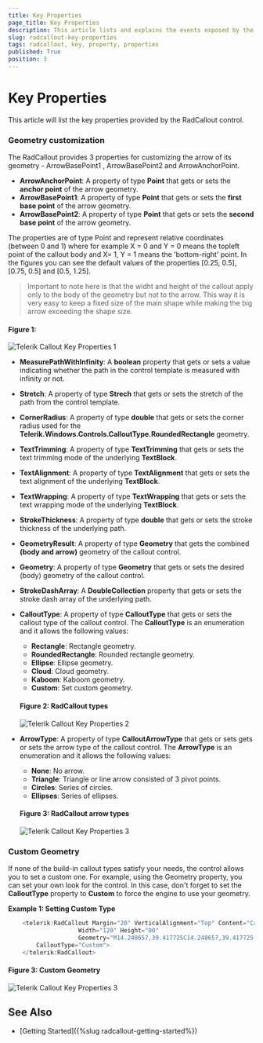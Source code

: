 ```yaml
---
title: Key Properties
page_title: Key Properties
description: This article lists and explains the events exposed by the RadCallout control.
slug: radcallout-key-properties
tags: radcallout, key, property, properties
published: True
position: 3
---
```


# Key Properties

This article will list the key properties provided by the RadCallout control.

### __Geometry customization__

The RadCallout provides 3 properties for customizing the arrow of its geometry - ArrowBasePoint1 , ArrowBasePoint2 and ArrowAnchorPoint.

* __ArrowAnchorPoint__: A property of type __Point__ that gets or sets the __anchor point__ of the arrow geometry. 
* __ArrowBasePoint1__: A property of type __Point__ that gets or sets the __first base point__ of the arrow geometry.
* __ArrowBasePoint2__: A property of type __Point__ that gets or sets the __second base point__ of the arrow geometry.

The properties are of type Point and represent relative coordinates (between 0 and 1) where for example 
X = 0 and Y = 0 means the topleft point of the callout body and X= 1, Y = 1 means the 'bottom-right'
point. In the figures you can see the default values of the properties [0.25, 0.5], [0.75, 0.5] and [0.5, 1.25].

> Important to note here is that the widht and height of the callout apply only to the body of the geometry 
but not to the arrow. This way it is very easy to keep a fixed size of the main shape while making the big arrow exceeding the shape size.

#### Figure 1: 
![Telerik Callout Key Properties 1](images/radcallout-key-properties_3.png)

* __MeasurePathWithInfinity__: A __boolean__ property that gets or sets a value indicating whether the path in the control template is measured with infinity or not.

* __Stretch__: A property of type __Strech__ that gets or sets the stretch of the path from the control template.

* __CornerRadius__: A property of type __double__ that gets or sets the corner radius used for the __Telerik.Windows.Controls.CalloutType.RoundedRectangle__ geometry.

* __TextTrimming__: A property of type __TextTrimming__ that gets or sets the text trimming mode of the underlying __TextBlock__.

* __TextAlignment__: A property of type __TextAlignment__ that gets or sets the text alignment of the underlying __TextBlock__.

* __TextWrapping__: A property of type __TextWrapping__ that gets or sets the text wrapping mode of the underlying __TextBlock__.

* __StrokeThickness__: A property of type __double__ that gets or sets the stroke thickness of the underlying path.

* __GeometryResult__: A property of type __Geometry__ that gets the combined __(body and arrow)__ geometry of the callout control.

* __Geometry__: A property of type __Geometry__ that gets or sets the desired (body) geometry of the callout control.

* __StrokeDashArray__: A __DoubleCollection__ property that gets or sets the stroke dash array of the underlying path.

* __CalloutType__: A property of type __CalloutType__ that gets or sets the callout type of the callout control. The __CalloutType__ is an enumeration and it allows the following values:
	* __Rectangle__:  Rectangle geometry.
	* __RoundedRectangle__: Rounded rectangle geometry.
	* __Ellipse__: Ellipse geometry.
	* __Cloud__: Cloud geometry.
	* __Kaboom__: Kaboom geometry.
	* __Custom__: Set custom geometry.	
	
	#### Figure 2: RadCallout types
	![Telerik Callout Key Properties 2](images/radcallout-key-properties_1.png)

* __ArrowType__: A property of type __CalloutArrowType__ that gets or sets gets or sets the arrow type of the callout control. The __ArrowType__ is an enumeration and it allows the following values:
	* __None__: No arrow.
	* __Triangle__: Triangle or line arrow consisted of 3 pivot points.
	* __Circles__: Series of circles.
	* __Ellipses__: Series of ellipses.
	
	#### Figure 3: RadCallout arrow types
	![Telerik Callout Key Properties 3](images/radcallout-key-properties_2.png)

### Custom Geometry	

If none of the build-in callout types satisfy your needs, the control allows you to set a custom one. For example, using the Geometry property, you can set your own look for the control. In this case, don't forget to set the __CalloutType__ property to __Custom__ to force the engine to use your geometry.

__Example 1: Setting Custom Type__
```C#
	<telerik:RadCallout Margin="20" VerticalAlignment="Top" Content="Callout" x:Name="callout" 
                    Width="120" Height="80"
                    Geometry="M14.248657,39.417725C14.248657,39.417725 14,29.667244 21.3302,24.000578 28.663574,18.333912 39.328003,20.250563 39.328003,20.250563 39.328003,20.250563 43.494385,0.5 63.741943,0.5 82.739746,0.5 87.655762,19.750601 87.655762,19.750601 87.655762,19.750601 100.32007,16.000544 108.31909,24.750582 114.66797,31.695599 112.90283,40.4174 112.90283,40.4174 112.90283,40.4174 123.16272,45.471794 120.81873,58.500729 117.81824,75.179268 98.904663,74.25106 98.904663,74.25106L18.581177,74.25106C18.581177,74.25106 0.5,73.084129 0.5,57.750725 0.5,42.417324 14.248657,39.417725 14.248657,39.417725z" 
		CalloutType="Custom">
	</telerik:RadCallout>
```

#### Figure 3: Custom Geometry
![Telerik Callout Key Properties 3](images/radcallout-key-properties-custom.PNG)
	
## See Also

* [Getting Started]({%slug radcallout-getting-started%})
